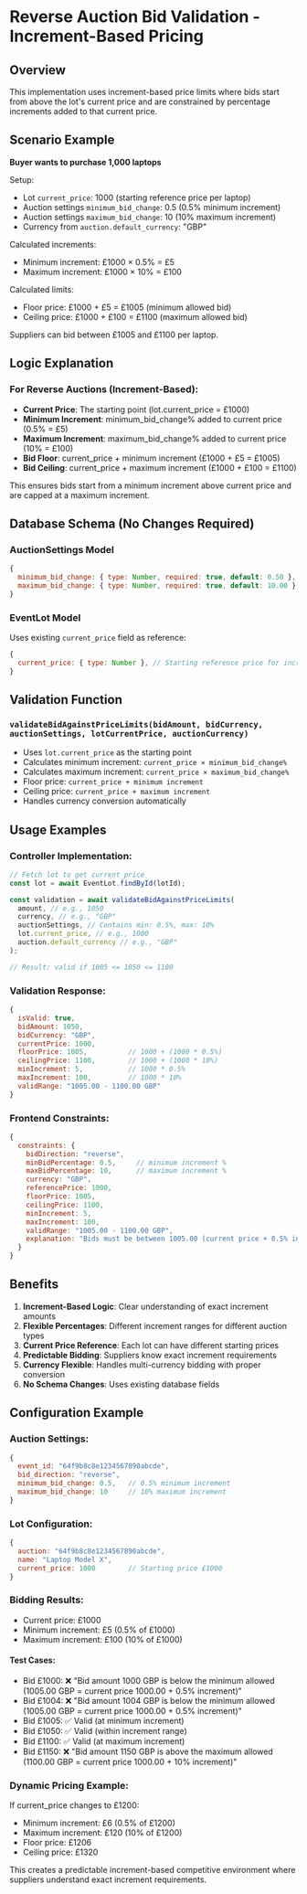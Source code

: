 # Reverse Auction Bid Validation - Increment-Based Pricing

## Overview

This implementation uses increment-based price limits where bids start from above the lot's current price and are constrained by percentage increments added to that current price.

## Scenario Example

**Buyer wants to purchase 1,000 laptops**

Setup:

- Lot `current_price`: 1000 (starting reference price per laptop)
- Auction settings `minimum_bid_change`: 0.5 (0.5% minimum increment)
- Auction settings `maximum_bid_change`: 10 (10% maximum increment)
- Currency from `auction.default_currency`: "GBP"

Calculated increments:

- Minimum increment: £1000 × 0.5% = £5
- Maximum increment: £1000 × 10% = £100

Calculated limits:

- Floor price: £1000 + £5 = £1005 (minimum allowed bid)
- Ceiling price: £1000 + £100 = £1100 (maximum allowed bid)

Suppliers can bid between £1005 and £1100 per laptop.

## Logic Explanation

### For Reverse Auctions (Increment-Based):

- **Current Price**: The starting point (lot.current_price = £1000)
- **Minimum Increment**: minimum_bid_change% added to current price (0.5% = £5)
- **Maximum Increment**: maximum_bid_change% added to current price (10% = £100)
- **Bid Floor**: current_price + minimum increment (£1000 + £5 = £1005)
- **Bid Ceiling**: current_price + maximum increment (£1000 + £100 = £1100)

This ensures bids start from a minimum increment above current price and are capped at a maximum increment.

## Database Schema (No Changes Required)

### AuctionSettings Model

```javascript
{
  minimum_bid_change: { type: Number, required: true, default: 0.50 }, // Minimum increment percentage (e.g., 0.5 for 0.5%)
  maximum_bid_change: { type: Number, required: true, default: 10.00 }, // Maximum increment percentage (e.g., 10 for 10%)
}
```

### EventLot Model

Uses existing `current_price` field as reference:

```javascript
{
  current_price: { type: Number }, // Starting reference price for increment calculations
}
```

## Validation Function

### `validateBidAgainstPriceLimits(bidAmount, bidCurrency, auctionSettings, lotCurrentPrice, auctionCurrency)`

- Uses `lot.current_price` as the starting point
- Calculates minimum increment: `current_price × minimum_bid_change%`
- Calculates maximum increment: `current_price × maximum_bid_change%`
- Floor price: `current_price + minimum increment`
- Ceiling price: `current_price + maximum increment`
- Handles currency conversion automatically

## Usage Examples

### Controller Implementation:

```javascript
// Fetch lot to get current_price
const lot = await EventLot.findById(lotId);

const validation = await validateBidAgainstPriceLimits(
  amount, // e.g., 1050
  currency, // e.g., "GBP"
  auctionSettings, // Contains min: 0.5%, max: 10%
  lot.current_price, // e.g., 1000
  auction.default_currency // e.g., "GBP"
);

// Result: valid if 1005 <= 1050 <= 1100
```

### Validation Response:

```javascript
{
  isValid: true,
  bidAmount: 1050,
  bidCurrency: "GBP",
  currentPrice: 1000,
  floorPrice: 1005,          // 1000 + (1000 * 0.5%)
  ceilingPrice: 1100,        // 1000 + (1000 * 10%)
  minIncrement: 5,           // 1000 * 0.5%
  maxIncrement: 100,         // 1000 * 10%
  validRange: "1005.00 - 1100.00 GBP"
}
```

### Frontend Constraints:

```javascript
{
  constraints: {
    bidDirection: "reverse",
    minBidPercentage: 0.5,     // minimum increment %
    maxBidPercentage: 10,      // maximum increment %
    currency: "GBP",
    referencePrice: 1000,
    floorPrice: 1005,
    ceilingPrice: 1100,
    minIncrement: 5,
    maxIncrement: 100,
    validRange: "1005.00 - 1100.00 GBP",
    explanation: "Bids must be between 1005.00 (current price + 0.5% increment) and 1100.00 (current price + 10% increment) GBP"
  }
}
```

## Benefits

1. **Increment-Based Logic**: Clear understanding of exact increment amounts
2. **Flexible Percentages**: Different increment ranges for different auction types
3. **Current Price Reference**: Each lot can have different starting prices
4. **Predictable Bidding**: Suppliers know exact increment requirements
5. **Currency Flexible**: Handles multi-currency bidding with proper conversion
6. **No Schema Changes**: Uses existing database fields

## Configuration Example

### Auction Settings:

```javascript
{
  event_id: "64f9b8c8e1234567890abcde",
  bid_direction: "reverse",
  minimum_bid_change: 0.5,   // 0.5% minimum increment
  maximum_bid_change: 10     // 10% maximum increment
}
```

### Lot Configuration:

```javascript
{
  auction: "64f9b8c8e1234567890abcde",
  name: "Laptop Model X",
  current_price: 1000        // Starting price £1000
}
```

### Bidding Results:

- Current price: £1000
- Minimum increment: £5 (0.5% of £1000)
- Maximum increment: £100 (10% of £1000)

#### Test Cases:

- Bid £1000: ❌ "Bid amount 1000 GBP is below the minimum allowed (1005.00 GBP = current price 1000.00 + 0.5% increment)"
- Bid £1004: ❌ "Bid amount 1004 GBP is below the minimum allowed (1005.00 GBP = current price 1000.00 + 0.5% increment)"
- Bid £1005: ✅ Valid (at minimum increment)
- Bid £1050: ✅ Valid (within increment range)
- Bid £1100: ✅ Valid (at maximum increment)
- Bid £1150: ❌ "Bid amount 1150 GBP is above the maximum allowed (1100.00 GBP = current price 1000.00 + 10% increment)"

### Dynamic Pricing Example:

If current_price changes to £1200:

- Minimum increment: £6 (0.5% of £1200)
- Maximum increment: £120 (10% of £1200)
- Floor price: £1206
- Ceiling price: £1320

This creates a predictable increment-based competitive environment where suppliers understand exact increment requirements.
